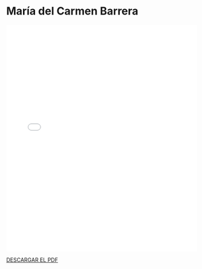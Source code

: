 # María del Carmen Barrera

<embed src="/PDFs/Commitment/CommitmentAgreement-marbargar8.pdf" type="application/pdf" width="100%" height="600px" />


[DESCARGAR EL PDF](../../../static/PDFs/Commitment/CommitmentAgreement-marbargar8.pdf)